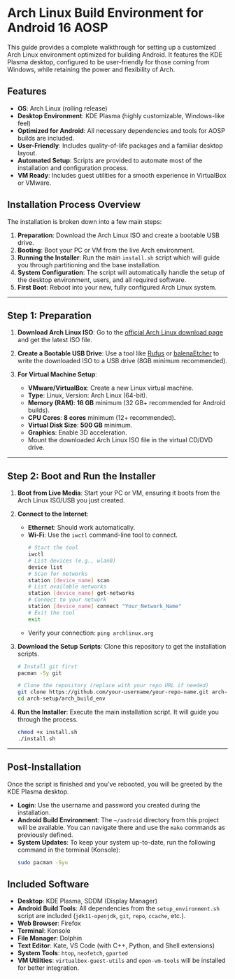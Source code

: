 # Arch Linux Build Environment for Android 16 AOSP

This guide provides a complete walkthrough for setting up a customized Arch Linux environment optimized for building Android. It features the KDE Plasma desktop, configured to be user-friendly for those coming from Windows, while retaining the power and flexibility of Arch.

## Features

- **OS**: Arch Linux (rolling release)
- **Desktop Environment**: KDE Plasma (highly customizable, Windows-like feel)
- **Optimized for Android**: All necessary dependencies and tools for AOSP builds are included.
- **User-Friendly**: Includes quality-of-life packages and a familiar desktop layout.
- **Automated Setup**: Scripts are provided to automate most of the installation and configuration process.
- **VM Ready**: Includes guest utilities for a smooth experience in VirtualBox or VMware.

## Installation Process Overview

The installation is broken down into a few main steps:

1.  **Preparation**: Download the Arch Linux ISO and create a bootable USB drive.
2.  **Booting**: Boot your PC or VM from the live Arch environment.
3.  **Running the Installer**: Run the main `install.sh` script which will guide you through partitioning and the base installation.
4.  **System Configuration**: The script will automatically handle the setup of the desktop environment, users, and all required software.
5.  **First Boot**: Reboot into your new, fully configured Arch Linux system.

--- 

## Step 1: Preparation

1.  **Download Arch Linux ISO**:
    Go to the [official Arch Linux download page](https://archlinux.org/download/) and get the latest ISO file.

2.  **Create a Bootable USB Drive**:
    Use a tool like [Rufus](https://rufus.ie/) or [balenaEtcher](https://www.balena.io/etcher/) to write the downloaded ISO to a USB drive (8GB minimum recommended).

3.  **For Virtual Machine Setup**:
    -   **VMware/VirtualBox**: Create a new Linux virtual machine.
    -   **Type**: Linux, Version: Arch Linux (64-bit).
    -   **Memory (RAM)**: **16 GB** minimum (32 GB+ recommended for Android builds).
    -   **CPU Cores**: **8 cores** minimum (12+ recommended).
    -   **Virtual Disk Size**: **500 GB** minimum.
    -   **Graphics**: Enable 3D acceleration.
    -   Mount the downloaded Arch Linux ISO file in the virtual CD/DVD drive.

--- 

## Step 2: Boot and Run the Installer

1.  **Boot from Live Media**:
    Start your PC or VM, ensuring it boots from the Arch Linux ISO/USB you just created.

2.  **Connect to the Internet**:
    -   **Ethernet**: Should work automatically.
    -   **Wi-Fi**: Use the `iwctl` command-line tool to connect.
        ```bash
        # Start the tool
        iwctl
        # List devices (e.g., wlan0)
        device list
        # Scan for networks
        station [device_name] scan
        # List available networks
        station [device_name] get-networks
        # Connect to your network
        station [device_name] connect "Your_Network_Name"
        # Exit the tool
        exit
        ```
    -   Verify your connection: `ping archlinux.org`

3.  **Download the Setup Scripts**:
    Clone this repository to get the installation scripts.
    ```bash
    # Install git first
    pacman -Sy git

    # Clone the repository (replace with your repo URL if needed)
    git clone https://github.com/your-username/your-repo-name.git arch-setup
    cd arch-setup/arch_build_env
    ```

4.  **Run the Installer**:
    Execute the main installation script. It will guide you through the process.
    ```bash
    chmod +x install.sh
    ./install.sh
    ```

--- 

## Post-Installation

Once the script is finished and you've rebooted, you will be greeted by the KDE Plasma desktop. 

-   **Login**: Use the username and password you created during the installation.
-   **Android Build Environment**: The `~/android` directory from this project will be available. You can navigate there and use the `make` commands as previously defined.
-   **System Updates**: To keep your system up-to-date, run the following command in the terminal (Konsole):
    ```bash
    sudo pacman -Syu
    ```

## Included Software

-   **Desktop**: KDE Plasma, SDDM (Display Manager)
-   **Android Build Tools**: All dependencies from the `setup_environment.sh` script are included (`jdk11-openjdk`, `git`, `repo`, `ccache`, etc.).
-   **Web Browser**: Firefox
-   **Terminal**: Konsole
-   **File Manager**: Dolphin
-   **Text Editor**: Kate, VS Code (with C++, Python, and Shell extensions)
-   **System Tools**: `htop`, `neofetch`, `gparted`
-   **VM Utilities**: `virtualbox-guest-utils` and `open-vm-tools` will be installed for better integration.
